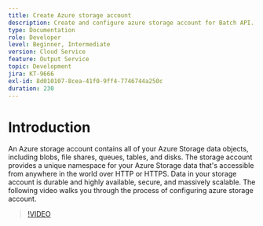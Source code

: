 ```yaml
---
title: Create Azure storage account
description: Create and configure azure storage account for Batch API.
type: Documentation
role: Developer
level: Beginner, Intermediate
version: Cloud Service
feature: Output Service
topic: Development
jira: KT-9666
exl-id: 8d010107-8cea-41f0-9ff4-7746744a250c
duration: 230
---
```

# Introduction

An Azure storage account contains all of your Azure Storage data objects, including blobs, file shares, queues, tables, and disks. The storage account provides a unique namespace for your Azure Storage data that's accessible from anywhere in the world over HTTP or HTTPS. Data in your storage account is durable and highly available, secure, and massively scalable.
The following video walks you through the process of configuring azure storage account.

>[!VIDEO](https://video.tv.adobe.com/v/340127?quality=12&learn=on)
